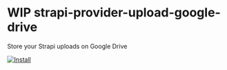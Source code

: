 # WIP strapi-provider-upload-google-drive
Store your Strapi uploads on Google Drive

[![Install](https://github.com/jclaveau/strapi-provider-upload-google-drive/actions/workflows/install.yml/badge.svg)](https://github.com/jclaveau/strapi-provider-upload-google-drive/actions/workflows/install.yml)
